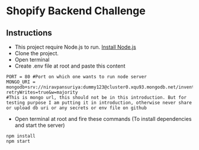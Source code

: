 # Shopify Backend Challenge
## Instructions
- This project require Node.js to run. [Install Node.js](https://www.pluralsight.com/guides/getting-started-with-nodejs)
- Clone the project.
- Open terminal 
- Create .env file at root and paste this content
```
PORT = 80 #Port on which one wants to run node server
MONGO_URI = mongodb+srv://niravpansuriya:dummy123@cluster0.xqu93.mongodb.net/inventory_management?retryWrites=true&w=majority 
#This is mongo url, this should not be in this introduction. But for testing purpose I am putting it in introduction, otherwise never share or upload db uri or any secrets or env file on github
```
- Open terminal at root and fire these commands (To install dependencies and start the server)
```
npm install
npm start
```